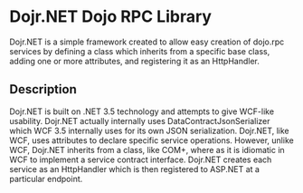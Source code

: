 # Dojr.NET Dojo RPC Library

Dojr.NET is a simple framework created to allow easy creation of dojo.rpc services by defining a class which inherits from a specific base class, adding one or more attributes, and registering it as an HttpHandler.

## Description

Dojr.NET is built on .NET 3.5 technology and attempts to give WCF-like usability. Dojr.NET actually internally uses DataContractJsonSerializer which WCF 3.5 internally uses for its own JSON serialization. Dojr.NET, like WCF, uses attributes to declare specific service operations. However, unlike WCF, Dojr.NET inherits from a class, like COM+, where as it is idiomatic in WCF to implement a service contract interface. Dojr.NET creates each service as an HttpHandler which is then registered to ASP.NET at a particular endpoint.
